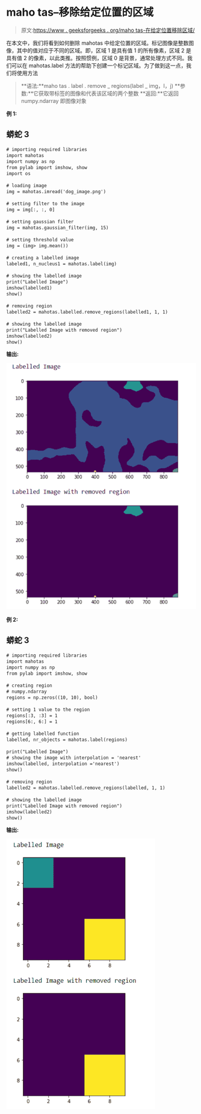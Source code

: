 # maho tas–移除给定位置的区域

> 原文:[https://www . geeksforgeeks . org/maho tas-在给定位置移除区域/](https://www.geeksforgeeks.org/mahotas-removing-region-at-given-position/)

在本文中，我们将看到如何删除 mahotas 中给定位置的区域。标记图像是整数图像，其中的值对应于不同的区域。即，区域 1 是具有值 1 的所有像素，区域 2 是具有值 2 的像素，以此类推。按照惯例，区域 0 是背景，通常处理方式不同。我们可以在 mahotas.label 方法的帮助下创建一个标记区域。为了做到这一点，我们将使用方法

> **语法:**maho tas . label . remove _ regions(label _ img，I，j)
> **参数:**它获取带标签的图像和代表该区域的两个整数
> **返回:**它返回 numpy.ndarray 即图像对象

**例 1:**

## 蟒蛇 3

```
# importing required libraries
import mahotas
import numpy as np
from pylab import imshow, show
import os

# loading image
img = mahotas.imread('dog_image.png')

# setting filter to the image
img = img[:, :, 0]

# setting gaussian filter
img = mahotas.gaussian_filter(img, 15)

# setting threshold value
img = (img> img.mean())

# creating a labelled image
labeled1, n_nucleus1 = mahotas.label(img)

# showing the labelled image
print("Labelled Image")
imshow(labelled1)
show()

# removing region
labelled2 = mahotas.labelled.remove_regions(labelled1, 1, 1)

# showing the labelled image
print("Labelled Image with removed region")
imshow(labelled2)
show()
```

**输出:**

![](img/f5b54a281bc9e04b0ac1ab22d0e57349.png)

**例 2:**

## 蟒蛇 3

```
# importing required libraries
import mahotas
import numpy as np
from pylab import imshow, show

# creating region
# numpy.ndarray
regions = np.zeros((10, 10), bool)

# setting 1 value to the region
regions[:3, :3] = 1
regions[6:, 6:] = 1

# getting labelled function
labelled, nr_objects = mahotas.label(regions)

print("Labelled Image")
# showing the image with interpolation = 'nearest'
imshow(labelled, interpolation ='nearest')
show()

# removing region
labelled2 = mahotas.labelled.remove_regions(labelled, 1, 1)

# showing the labelled image
print("Labelled Image with removed region")
imshow(labelled2)
show()
```

**输出:**

![](img/41a1d4eeb492bc96ee62ac2c88383d92.png)
